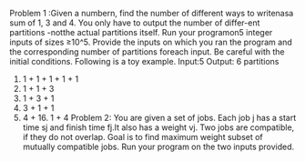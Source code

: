 Problem 1 :Given  a  numbern,  find  the  number  of  different  ways  to  writenasa sum of 1, 3 and 4.  You only have to output the number of differ-ent  partitions  -notthe  actual  partitions  itself.   Run  your  programon5 integer inputs of  sizes ≥10^5.   Provide  the  inputs  on  which you ran the program and the corresponding number of partitions foreach input.  Be careful with the initial conditions.
Following is a toy example.
Input:5
Output: 6 partitions
1.  1 + 1 + 1 + 1 + 1
2. 1 + 1 + 3
3.  1 + 3 + 1
4.  3 + 1 + 1
5.  4 + 16.  1 + 4
Problem 2: You are given a set of jobs.  Each job j has a start time sj and finish time fj.It  also  has  a  weight vj.   Two  jobs  are  compatible,  if  they do not overlap.  Goal is to find maximum weight subset of mutually compatible jobs.  Run your program on the two inputs provided.  
